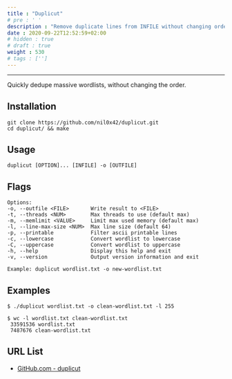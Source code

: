 ```yaml
---
title : "Duplicut"
# pre : ' '
description : "Remove duplicate lines from INFILE without changing order."
date : 2020-09-22T12:52:59+02:00
# hidden : true
# draft : true
weight : 530
# tags : ['']
---
```


---

Quickly dedupe massive wordlists, without changing the order.

## Installation

```plain
git clone https://github.com/nil0x42/duplicut.git
cd duplicut/ && make
```

## Usage

```plain
duplicut [OPTION]... [INFILE] -o [OUTFILE]
```

## Flags

```plain
Options:
-o, --outfile <FILE>       Write result to <FILE>
-t, --threads <NUM>        Max threads to use (default max)
-m, --memlimit <VALUE>     Limit max used memory (default max)
-l, --line-max-size <NUM>  Max line size (default 64)
-p, --printable            Filter ascii printable lines
-c, --lowercase            Convert wordlist to lowercase
-C, --uppercase            Convert wordlist to uppercase
-h, --help                 Display this help and exit
-v, --version              Output version information and exit

Example: duplicut wordlist.txt -o new-wordlist.txt
```

## Examples

```plain
$ ./duplicut wordlist.txt -o clean-wordlist.txt -l 255

$ wc -l wordlist.txt clean-wordlist.txt
 33591536 wordlist.txt
 7487676 clean-wordlist.txt
```

## URL List

- [GitHub.com - duplicut](https://github.com/nil0x42/duplicut)
